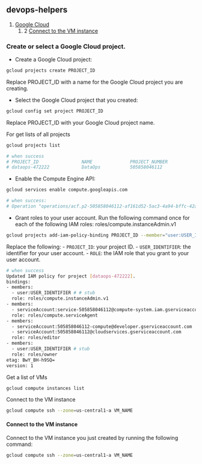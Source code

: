 ## devops-helpers

1. [Google Cloud](#create-or-select-a-google-cloud-project)
    1. 2 [Connect to the VM instance](#connect-to-the-vm-instance)

### Create or select a Google Cloud project.

- Create a Google Cloud project:
```bash
gcloud projects create PROJECT_ID
```
Replace PROJECT_ID with a name for the Google Cloud project you are creating.

- Select the Google Cloud project that you created:
```bash
gcloud config set project PROJECT_ID
```
Replace PROJECT_ID with your Google Cloud project name.

For get lists of all projects
```bash
gcloud projects list

# when success
# PROJECT_ID                NAME              PROJECT_NUMBER
# dataops-472222            DataOps           505858046112
```

- Enable the Compute Engine API:
```bash
gcloud services enable compute.googleapis.com

# when success: 
# Operation "operations/acf.p2-505858046112-af161d52-5ac3-4a94-bffc-42ad71d1fcd4" finished successfully.
```

- Grant roles to your user account. Run the following command once for each of the following IAM roles: roles/compute.instanceAdmin.v1
```bash
gcloud projects add-iam-policy-binding PROJECT_ID --member="user:USER_IDENTIFIER" --role=ROLE
```
Replace the following:
    - `PROJECT_ID`: your project ID.
    - `USER_IDENTIFIER`: the identifier for your user account.
    - `ROLE`: the IAM role that you grant to your user account.

```bash
# when success
Updated IAM policy for project [dataops-472222].
bindings:
- members:
  - user:USER_IDENTIFIER # # stub
  role: roles/compute.instanceAdmin.v1
- members:
  - serviceAccount:service-505858046112@compute-system.iam.gserviceaccount.com
  role: roles/compute.serviceAgent
- members:
  - serviceAccount:505858046112-compute@developer.gserviceaccount.com
  - serviceAccount:505858046112@cloudservices.gserviceaccount.com
  role: roles/editor
- members:
  - user:USER_IDENTIFIER # stub
  role: roles/owner
etag: BwY_BH-h9SQ=
version: 1
```

Get a list of VMs
```bash
gcloud compute instances list
```

Connect to the VM instance
```bash
gcloud compute ssh --zone=us-central1-a VM_NAME
```

#### Connect to the VM instance

Connect to the VM instance you just created by running the following command:
```bash
gcloud compute ssh --zone=us-central1-a VM_NAME
```

